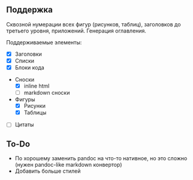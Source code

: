 ## Поддержка 

Сквозной нумерации всех фигур (рисунков, таблиц), заголовков до третьего уровня, приложений. Генерация оглавления. 

Поддерживаемые элементы:
- [x] Заголовки 
- [x] Списки
- [x] Блоки кода
- Сноски
  - [x] inline html 
  - [ ] markdown сноски
- Фигуры
  - [x] Рисунки
  - [x] Таблицы
- [ ] Цитаты


## To-Do

- По хорошему заменить pandoc на что-то нативное, но это сложно (нужен pandoc-like markdown конвертор) 
- Добавить больше стилей 